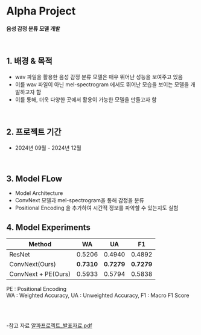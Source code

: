 # Alpha Project
**음성 감정 분류 모델 개발**

<br/>

## 1. 배경 & 목적
 
- wav 파일을 활용한 음성 감정 분류 모델은 매우 뛰어난 성능을 보여주고 있음
- 이를 wav 파일이 아닌 mel-spectrogram 에서도 뛰어난 모습을 보이는 모델을 개발하고자 함
- 이를 통해, 더욱 다양한 곳에서 활용이 가능한 모델을 만들고자 함

<br/>

## 2. 프로젝트 기간

- 2024년 09월 - 2024년 12월

<br/>

## 3. Model FLow

- Model Architecture
- ConvNext 모델과 mel-spectrogram을 통해 감정을 분류
- Positional Encoding 을 추가하여 시간적 정보를 파악할 수 있는지도 실험


## 4. Model Experiments
  
| Method                     | WA      | UA      | F1      |
|----------------------------|---------|---------|---------|
| ResNet                     | 0.5206  | 0.4940  | 0.4892  |
| ConvNext(Ours)             | **0.7310**  | **0.7279**  | **0.7279**  |
| ConvNext + PE(Ours)        | 0.5933  | 0.5794  | 0.5838  |

PE : Positional Encoding         
WA : Weighted Accuracy, UA : Unweighted Accuracy, F1 : Macro F1 Score

<br/>

##

-참고 자료
[알파프로젝트_발표자료.pdf](https://github.com/user-attachments/files/18221908/_.pdf)

